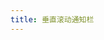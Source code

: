 ```yaml
---
title: 垂直滚动通知栏
---
```


<code src="../demo/NoticeList.jsx"></code>

<API src="../src/NoticeList.tsx"></API>
